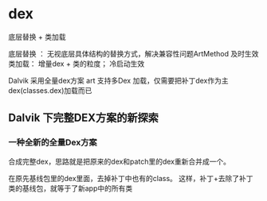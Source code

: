# dex

底层替换  + 类加载

底层替换 ： 无视底层具体结构的替换方式，解决兼容性问题ArtMethod  及时生效
类加载： 增量dex + 类的粒度；                        冷启动生效

Dalvik 采用全量dex方案
art 支持多Dex 加载，仅需要把补丁dex作为主dex(classes.dex)加载而已

## Dalvik 下完整DEX方案的新探索

### 一种全新的全量Dex方案
合成完整dex，思路就是把原来的dex和patch里的dex重新合并成一个。

在原先基线包里的dex里面，去掉补丁中也有的class。 这样，补丁+去除了补丁类的基线包，就等于了新app中的所有类
